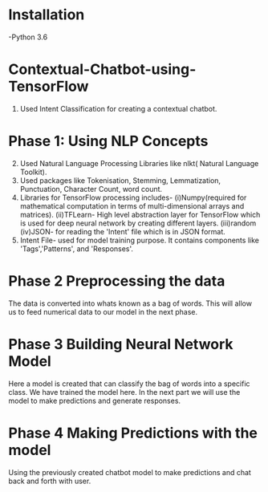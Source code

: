 # Installation
-Python 3.6
# Contextual-Chatbot-using-TensorFlow
1. Used Intent Classification for creating a contextual chatbot.
# Phase 1: Using NLP Concepts
2. Used Natural Language Processing Libraries like nlkt( Natural Language Toolkit).
3. Used packages like Tokenisation, Stemming, Lemmatization, Punctuation, Character Count, word count.
4. Libraries for TensorFlow processing includes- 
(i)Numpy(required for mathematical computation in terms of multi-dimensional arrays and matrices). 
(ii)TFLearn- High level abstraction layer for TensorFlow which is used for deep neural network by creating different layers.
(iii)random
(iv)JSON- for reading the 'Intent' file which is in JSON format.
5. Intent File- used for model training purpose. It contains components like 'Tags','Patterns', and 'Responses'.
# Phase 2 Preprocessing the data
The data is converted into whats known as a bag of words. This will allow us to feed numerical data to our model in the next phase.
# Phase 3 Building Neural Network Model
Here a model is created that can classify the bag of words into a specific class. We have trained the model here. In the next part we will use the model to 
make predictions and generate responses.
# Phase 4 Making Predictions with the model
Using the previously created chatbot model to make predictions and chat back and forth with user.

